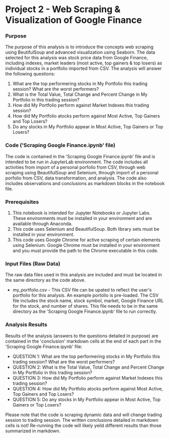 # Project 2 - Web Scraping & Visualization of Google Finance  

### Purpose  
The purpose of this analysis is to introduce the concepts web scraping using BeutifulSoup and advanced visualization using Seaborn. The data selected for this analysis was stock price data from Google Finance, including indexes, market leaders (most active, top gainers & top losers) as individual stocks in a portfolio imported from CSV. The analysis will answer the following questions:
1. What are the top performering stocks in My Portfolio this trading session? What are the worst performers?  
2. What is the Total Value, Total Change and Percent Change in My Portfolio in this trading session?  
3. How did My Portfolio perform against Market Indexes this trading session?  
4. How did My Portfolio atocks perform against Most Active, Top Gainers and Top Losers?  
5. Do any stocks in My Portfolio appear in Most Active, Top Gainers or Top Losers?  

### Code ('Scraping Google Finance.ipynb' file)  
The code is contained in the 'Scraping Google Finance.ipynb' file and is intended to be run in JupyterLab environment. The code includes all activities from  import of a personal porfolio from CSV, through web scraping using BeautifulSoup and Selenium, through import of a personal porfolio from CSV, data transformation, and analysis. The code also includes observations and conclusions as markdown blocks in the notebook file.  

### Prerequisites  
1. This notebook is intended for Jupyter Notebooks or Jupyter Labs. These environments must be installed in your environment and are available through Anaconda.  
2. This code uses Selenium and BeautifulSoup. Both library sets must be installed in your environment.
3. This code uses Google Chrome for active scraping of certain elements using Selenium. Google Chrome must be installed in your environment and you must provide the path to the Chrome executable in this code.

### Input Files (Raw Data)  
The raw data files used in this analysis are included and must be located in the same directory as the code above.  
* my_portfolio.csv - This CSV file can be upated to reflect the user's portfolio for this analysis. An example portolio is pre-loaded. The CSV file includes the stock name, stock symbol, market, Google Finance URL for the stock, and number of shares. This file needs to be in the same directory as the 'Scraping Google Finance.ipynb' file to run correctly.

### Analysis Results  
Results of the analysis (answers to the questions detailed in purpose) are contained in the 'conclusion' markdown cells at the end of each part in the 'Scraping Google Finance.ipynb' file:
* QUESTION 1: What are the top performering stocks in My Portfolio this trading session? What are the worst performers?  
* QUESTION 2: What is the Total Value, Total Change and Percent Change in My Portfolio in this trading session?  
* QUESTION 3: How did My Portfolio perform against Market Indexes this trading session?  
* QUESTION 4: How did My Portfolio atocks perform against Most Active, Top Gainers and Top Losers?  
* QUESTION 5: Do any stocks in My Portfolio appear in Most Active, Top Gainers or Top Losers?  

Please note that the code is scraping dynamic data and will change trading session to trading session. The written conclusions detailed in markdown cells is not! Re-running the code will likely yeild different results than those summarized in markdown.  
